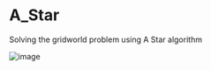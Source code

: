 # A_Star
Solving the gridworld problem using A Star algorithm

![image](https://user-images.githubusercontent.com/48611375/133908245-50f4f141-f9a3-428d-b73d-d08c4c63b611.png)
